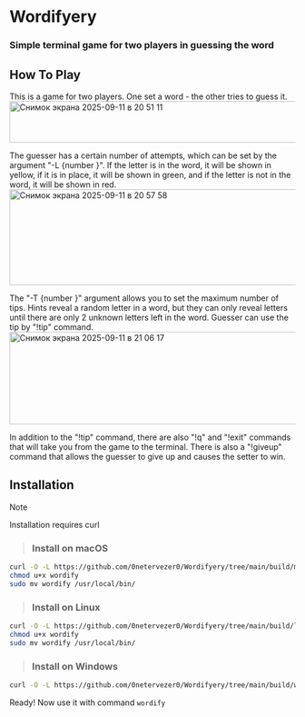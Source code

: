 # Wordifyery
### Simple terminal game for two players in guessing the word

## How To Play

This is a game for two players. One set a word - the other tries to guess it.
<img width="686" height="73" alt="Снимок экрана 2025-09-11 в 20 51 11" src="https://github.com/user-attachments/assets/991275f1-b1df-463e-9842-eae90cd3d930" />

The guesser has a certain number of attempts, which can be set by the argument "-L {number }". If the letter is in the word, it will be shown in yellow, if it is in place, it will be shown in green, and if the letter is not in the word, it will be shown in red.
<img width="684" height="169" alt="Снимок экрана 2025-09-11 в 20 57 58" src="https://github.com/user-attachments/assets/8f91e166-5864-4121-9cf3-ae185563f1c5" />

The "-T {number }" argument allows you to set the maximum number of tips. Hints reveal a random letter in a word, but they can only reveal letters until there are only 2 unknown letters left in the word. Guesser can use the tip by "!tip" command.
<img width="684" height="163" alt="Снимок экрана 2025-09-11 в 21 06 17" src="https://github.com/user-attachments/assets/f10e1758-31d2-406b-8070-2ebdc7e2d6ac" />

In addition to the "!tip" command, there are also "!q" and "!exit" commands that will take you from the game to the terminal. There is also a "!giveup" command that allows the guesser to give up and causes the setter to win.

## Installation
> [!NOTE]
> Installation requires curl

> ### Install on macOS
```bash
curl -O -L https://github.com/0netervezer0/Wordifyery/tree/main/build/macos-arm64/wordify
chmod u+x wordify
sudo mv wordify /usr/local/bin/
```
> ### Install on Linux

```bash
curl -O -L https://github.com/0netervezer0/Wordifyery/tree/main/build/linux-x86_64/wordify
chmod u+x wordify
sudo mv wordify /usr/local/bin/
```

> ### Install on Windows

```bash
curl -O -L https://github.com/0netervezer0/Wordifyery/tree/main/build/windows-x86_64/wordify
```
Ready! Now use it with command ```wordify```
